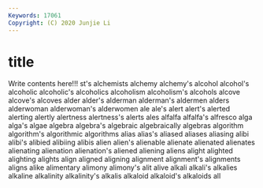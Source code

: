 ```yaml
---
Keywords: 17061
Copyright: (C) 2020 Junjie Li
---
```


# title

Write contents here!!!
st's 
alchemists 
alchemy 
alchemy's 
alcohol 
alcohol's
alcoholic 
alcoholic's 
alcoholics 
alcoholism 
alcoholism's 
alcohols 
alcove 
alcove's 
alcoves 
alder
alder's 
alderman 
alderman's 
aldermen 
alders 
alderwoman 
alderwoman's 
alderwomen 
ale 
ale's
alert 
alert's 
alerted 
alerting 
alertly 
alertness 
alertness's 
alerts 
ales 
alfalfa
alfalfa's 
alfresco 
alga 
alga's 
algae 
algebra 
algebra's 
algebraic 
algebraically 
algebras
algorithm 
algorithm's 
algorithmic 
algorithms 
alias 
alias's 
aliased 
aliases 
aliasing 
alibi
alibi's 
alibied 
alibiing 
alibis 
alien 
alien's 
alienable 
alienate 
alienated 
alienates
alienating 
alienation 
alienation's 
aliened 
aliening 
aliens 
alight 
alighted 
alighting 
alights
align 
aligned 
aligning 
alignment 
alignment's 
alignments 
aligns 
alike 
alimentary 
alimony
alimony's 
alit 
alive 
alkali 
alkali's 
alkalies 
alkaline 
alkalinity 
alkalinity's 
alkalis
alkaloid 
alkaloid's 
alkaloids 
all 
